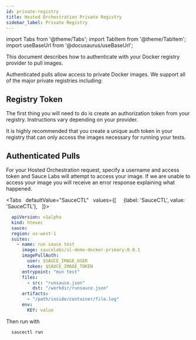 ```yaml
---
id: private-registry
title: Hosted Orchestration Private Registry
sidebar_label: Private Registry
---
```


import Tabs from '@theme/Tabs';
import TabItem from '@theme/TabItem';
import useBaseUrl from '@docusaurus/useBaseUrl';

This document describes how to authenticate with your Docker registry provider to pull images.

Authenticated pulls allow access to private Docker images. We support all of the major private registries including:

## Registry Token

The first thing you will need to do is create an authorization token from your registry. Instructions vary depending on your provider.

It is highly recommended that you create a unique auth token in your registry that can only access the images necessary for running your tests. 

## Authenticated Pulls

For your Hosted Orchestration request, specify a username and access token and Sauce Labs will attempt to access your image. If we are unable to access your image you will receive an error response explaining what happened.

<Tabs
     defaultValue="SauceCTL"
     values={[
       {label: 'SauceCTL', value: 'SauceCTL'},
     ]}>
  <TabItem value="SauceCTL">

  ```yaml
    apiVersion: v1alpha
    kind: htexec
    sauce:
    region: us-west-1
    suites:
      - name: run sauce test
        image: saucelabs/sl-demo-docker-primary:0.0.1
        imagePullAuth:
          user: $SAUCE_IMAGE_USER
          token: $SAUCE_IMAGE_TOKEN
        entrypoint: "mvn test"
        files:
          - src: "runsauce.json"
            dst: "/workdir/runsauce.json"
        artifacts:
          - "/path/inside/container/file.log"
        env: 
          KEY: value
  ```

  Then run with
  ```bash
    saucectl run
  ```
  </TabItem>
</Tabs>